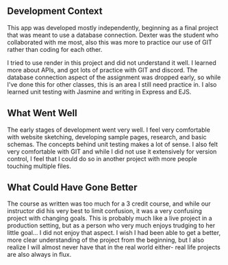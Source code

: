 Development Context
-----------------
This app was developed mostly independently, beginning as a final project that was 
meant to use a database connection.  Dexter was the student who collaborated with me
most, also this was more to practice our use of GIT rather than coding for each other.

I tried to use render in this project and did not understand it well.  I learned more
about APIs, and got lots of practice with GIT and discord.  The database connection
aspect of the assignment was dropped early, so while I've done this for other classes,
this is an area I still need practice in.  I also learned unit testing with Jasmine and 
writing in Express and EJS.


What Went Well
--------------
The early stages of development went very well.  I feel very comfortable with website
sketching, developing sample pages, research, and basic schemas.  The concepts behind
unit testing makes a lot of sense.  I also felt very comfortable with GIT and while I 
did not use it extensively for version control, I feel that I could do so in another
project with more people touching multiple files.

What Could Have Gone Better
---------------------
The course as written was too much for a 3 credit course, and while our instructor did
his very best to limit confusion, it was a very confusing project with changing goals.
This is probably much like a live project in a production setting, but as a person who
very much enjoys trudging to her little goal... I did not enjoy that aspect.  I wish I
had been able to get a better, more clear understanding of the project from the beginning, 
but I also realize I will almost never have that in the real world either- real life 
projects are also always in flux.
